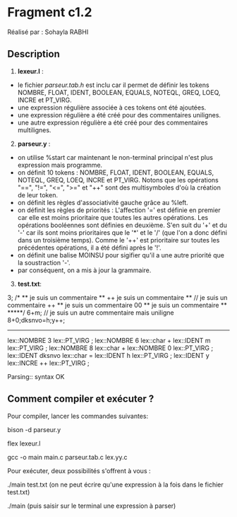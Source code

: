 # Fragment c1.2

Réalisé par : Sohayla RABHI

## Description 

1. **lexeur.l** : 
- le fichier *parseur.tab.h* est inclu car il permet de définir les tokens NOMBRE, FLOAT, IDENT, BOOLEAN, EQUALS, NOTEQL, GREQ, LOEQ, INCRE et PT_VIRG. 
- une expression régulière associée à ces tokens ont été ajoutées.
- une expression régulière a été créé pour des commentaires unilignes.
- une autre expression régulière a été créé pour des commentaires multilignes.


2. **parseur.y** :
- on utilise %start car maintenant le non-terminal principal n'est plus expression mais programme.
- on définit 10 tokens : NOMBRE, FLOAT, IDENT, BOOLEAN, EQUALS, NOTEQL, GREQ, LOEQ, INCRE et PT_VIRG. Notons que les opérations "==", "!=", "<=", ">=" et "++" sont des multisymboles d'où la création de leur token.
- on définit les règles d'associativité gauche grâce au %left.
- on définit les règles de priorités : L'affection '=' est définie en premier car elle est moins prioritaire que toutes les autres opérations. Les opérations booléennes sont définies en deuxième. S'en suit du '+' et du '-' car ils sont moins prioritaires que le '*' et le '/' (que l'on a donc défini dans un troisième temps). Comme le '++' est prioritaire sur toutes les précédentes opérations, il a été défini après le '!'.
- on définit une balise MOINSU pour sigifier qu'il a une autre priorité que la soustraction '-'.
- par conséquent, on a mis à jour la grammaire.


3. **test.txt**:

3;
/* 
 ** je suis un commentaire **
 ++ je suis un commentaire **
 // je suis un commentaire ++
 ** je suis un commentaire 00
 ** je suis un commentaire **
 *****/
 6+m; // je suis un autre commentaire mais uniligne
 8+0;dksnvo=h;y++;

***

lex::NOMBRE 3
lex::PT_VIRG ;
lex::NOMBRE 6
lex::char +
lex::IDENT m
lex::PT_VIRG ;
lex::NOMBRE 8
lex::char +
lex::NOMBRE 0
lex::PT_VIRG ;
lex::IDENT dksnvo
lex::char =
lex::IDENT h
lex::PT_VIRG ;
lex::IDENT y
lex::INCRE ++
lex::PT_VIRG ;

Parsing:: syntax OK


## Comment compiler et exécuter ?

Pour compiler, lancer les commandes suivantes:

bison -d parseur.y

flex lexeur.l

gcc -o main main.c parseur.tab.c lex.yy.c

Pour exécuter, deux possibilités s'offrent à vous :

./main test.txt
(on ne peut écrire qu'une expression à la fois dans le fichier test.txt)

./main
(puis saisir sur le terminal une expression à parser)




